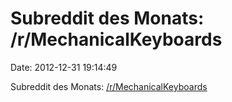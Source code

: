 Subreddit des Monats: /r/MechanicalKeyboards
============================================

Date: 2012-12-31 19:14:49

Subreddit des Monats:
[/r/MechanicalKeyboards](http://www.reddit.com/r/MechanicalKeyboards/)
